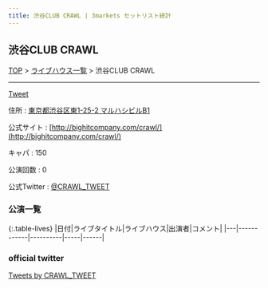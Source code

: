 ```yaml
---
title: 渋谷CLUB CRAWL | 3markets セットリスト統計
---
```

## 渋谷CLUB CRAWL

[TOP](/setlist/) > [ライブハウス一覧](livehouses.html) > 渋谷CLUB CRAWL

___

<a href="https://twitter.com/share?ref_src=twsrc%5Etfw" data-text="3markets[ ]セットリスト > 渋谷CLUB CRAWL" class="twitter-share-button" data-via="3markets" data-hashtags="3markets" data-related="3markets" data-show-count="false">Tweet</a>

住所
:    <a href="https://www.google.co.jp/maps/search/%E6%9D%B1%E4%BA%AC%E9%83%BD%E6%B8%8B%E8%B0%B7%E5%8C%BA%E6%9D%B11-25-2%20%E3%83%9E%E3%83%AB%E3%83%8F%E3%82%B7%E3%83%93%E3%83%ABB1" rel="noopener noreferrer" target="_blank">東京都渋谷区東1-25-2 マルハシビルB1</a>

公式サイト
:    [http://bighitcompany.com/crawl/](http://bighitcompany.com/crawl/)

キャパ
:    150

公演回数
: 0


公式Twitter
: <a href="https://twitter.com/CRAWL_TWEET">@CRAWL_TWEET</a>


### 公演一覧

{:.table-lives}
|日付|ライブタイトル|ライブハウス|出演者|コメント|
|---|------------|----------|-----|------|




### official twitter

<a class="twitter-timeline" href="https://twitter.com/CRAWL_TWEET?ref_src=twsrc%5Etfw">Tweets by CRAWL_TWEET</a> <script async src="https://platform.twitter.com/widgets.js" charset="utf-8"></script>


<script async src="https://platform.twitter.com/widgets.js" charset="utf-8"></script>